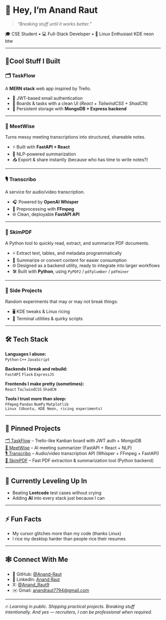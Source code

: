 # 👋 Hey, I’m Anand Raut  

> *“Breaking stuff until it works better.”*  

🎓 CSE Student • 💻 Full-Stack Developer • 🐧 Linux Enthusiast KDE neon btw

---

## 🚀Cool Stuff I Built

### 🗂️ TaskFlow  
A **MERN stack** web app inspired by Trello.  
- 🔐 JWT-based email authentication  
- 📝 Boards & tasks with a clean UI (*React + TailwindCSS + ShadCN*)  
- 💾 Persistent storage with **MongoDB + Express backend**  

---

### 🧠 MeetWise  
Turns messy meeting transcriptions into structured, shareable notes.  
- ⚡ Built with **FastAPI + React**  
- 📝 NLP-powered summarization
- 📤 Export & share instantly (because who has time to write notes?)  

---

### 🎙️ Transcribo  
A service for audio/video transcription.  
- 🎧 Powered by **OpenAI Whisper**  
- 🔄 Preprocessing with **FFmpeg**  
- 🌐 Clean, deployable **FastAPI API**  

---
### 📄 SkimPDF  
A Python tool to quickly read, extract, and summarize PDF documents.  
- ⚡ Extract text, tables, and metadata programmatically  
- 📝 Summarize or convert content for easier consumption  
- 🌐 Designed as a backend utility, ready to integrate into larger workflows  
- 🛠️ Built with **Python**, using `PyPDF2` / `pdfplumber` / `pdfminer`  

---
### 🎯 Side Projects  
Random experiments that may or may not break things:  
- 🖥️ KDE tweaks & Linux ricing  
- 🐧 Terminal utilities & quirky scripts  

---

## 🛠️ Tech Stack  

**Languages I abuse:**  
`Python` `C++` `JavaScript`  

**Backends I break and rebuild:**  
`FastAPI`  `Flask`  `ExpressJS`  

**Frontends I make pretty (sometimes):**  
`React` `TailwindCSS` `ShadCN`  

**Tools I trust more than sleep:**  
`FFmpeg` `Pandas` `NumPy` `Matplotlib`  
`Linux (Ubuntu, KDE Neon, ricing experiments)`  

---

## 📌 Pinned Projects  
[🗂️ TaskFlow](https://github.com/Anand-Raut/taskflow) – Trello-like Kanban board with JWT auth + MongoDB  
[🧠 MeetWise](https://github.com/Anand-Raut/meetwise) – AI meeting summarizer (FastAPI + React + NLP)  
[🎙️ Transcribo](https://github.com/Anand-Raut/transcribo) – Audio/video transcription API (Whisper + FFmpeg + FastAPI)  
[📄 SkimPDF](https://github.com/Anand-Raut/skim-pdf) – Fast PDF extraction & summarization tool (Python backend)

---

## 🌱 Currently Leveling Up In  
- Beating **Leetcode** test cases without crying  
- Adding **AI** into every stack just because I can  

---

## ⚡ Fun Facts  
- My cursor glitches more than my code (thanks Linux)  
- I rice my desktop harder than people rice their resumes  

---

## 🕸️ Connect With Me  
- 🐙 GitHub: [@Anand-Raut](https://github.com/Anand-Raut)  
- 💼 LinkedIn: [Anand Raut](https://www.linkedin.com/in/anand-raut-a9b536326/)  
- X: [@Anand_Raut9](https://x.com/Anand_Raut9)  
- ✉️ Gmail: anandraut7794@gmail.com  

---

🔥 *Learning in public. Shipping practical projects. Breaking stuff intentionally. And yes — recruiters, I can be professional when required.*

